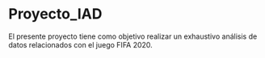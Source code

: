 # Proyecto_IAD
El presente proyecto tiene como objetivo realizar un exhaustivo análisis de datos relacionados con el juego FIFA 2020.
